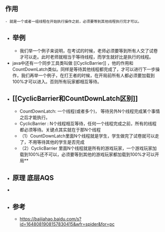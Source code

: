 ## 作用
	- 就是一个或者一组线程在开始执行操作之前，必须要等到其他线程执行完才可以。
- ## 举例
	- 我们举一个例子来说明，在考试的时候，老师必须要等到所有人交了试卷才可以走。此时老师就相当于等待线程，而学生就好比是执行的线程。
- java中还有一个同步工具类叫做 [[CyclicBarrier]] ，他的作用和CountDownLatch类似。同样是等待其他线程都完成了，才可以进行下一步操作，我们再举一个例子，在打王者的时候，在开局前所有人都必须要加载到100%才可以进入。否则所有玩家都相互等待。
- ## [[CyclicBarrier和CountDownLatch区别]]
	- CountDownLatch: 一个线程(或者多个)， 等待另外N个线程完成某个事情之后才能执行。
	- CyclicBarrier : N个线程相互等待，任何一个线程完成之前，所有的线程都必须等待。关键点其实就在于那N个线程
	- （1）CountDownLatch里面N个线程就是学生，学生做完了试卷就可以走了，不用等待其他的学生是否完成
	- （2）CyclicBarrier 里面N个线程就是所有的游戏玩家，一个游戏玩家加载到100%还不可以，必须要等到其他的游戏玩家都加载到100%才可以开局**
- ## 原理 底层AQS
-
- ## 参考
	- https://baijiahao.baidu.com/s?id=1648081908157830415&wfr=spider&for=pc